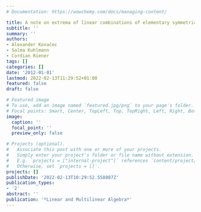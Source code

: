 ```yaml
---
# Documentation: https://wowchemy.com/docs/managing-content/

title: A note on extrema of linear combinations of elementary symmetric functions
subtitle: ''
summary: ''
authors:
- Alexander Kovačec
- Salma Kuhlmann
- Cordian Riener
tags: []
categories: []
date: '2012-01-01'
lastmod: 2022-02-13T11:29:52+01:00
featured: false
draft: false

# Featured image
# To use, add an image named `featured.jpg/png` to your page's folder.
# Focal points: Smart, Center, TopLeft, Top, TopRight, Left, Right, BottomLeft, Bottom, BottomRight.
image:
  caption: ''
  focal_point: ''
  preview_only: false

# Projects (optional).
#   Associate this post with one or more of your projects.
#   Simply enter your project's folder or file name without extension.
#   E.g. `projects = ["internal-project"]` references `content/project/deep-learning/index.md`.
#   Otherwise, set `projects = []`.
projects: []
publishDate: '2022-02-13T10:29:52.558807Z'
publication_types:
- '2'
abstract: ''
publication: '*Linear and Multilinear Algebra*'
---
```

